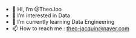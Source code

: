 - 👋 Hi, I’m @TheoJoo
- 👀 I’m interested in Data
- 🌱 I’m currently learning Data Engineering
- 📫 How to reach me : theo-jacquin@naver.com
